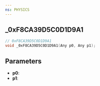 ```yaml
---
ns: PHYSICS
---
```

## _0xF8CA39D5C0D1D9A1

```c
// 0xF8CA39D5C0D1D9A1
void _0xF8CA39D5C0D1D9A1(Any p0, Any p1);
```

## Parameters
* **p0**:
* **p1**:
